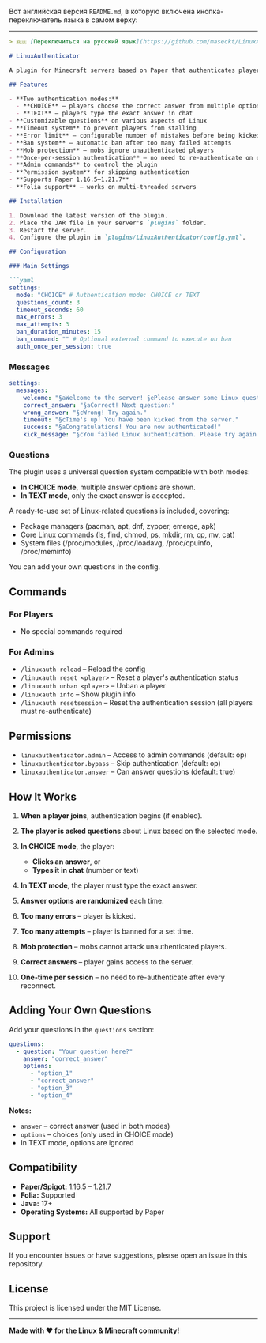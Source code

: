 Вот английская версия `README.md`, в которую включена кнопка-переключатель языка в самом верху:

---

````markdown
> 🇷🇺 [Переключиться на русский язык](https://github.com/maseckt/LinuxAuthenticator/blob/main/README-ru.md)

# LinuxAuthenticator

A plugin for Minecraft servers based on Paper that authenticates players using Linux-related questions. Only real Linux users can access the server! 🐧

## Features

- **Two authentication modes:**
  - **CHOICE** – players choose the correct answer from multiple options (click or chat)
  - **TEXT** – players type the exact answer in chat
- **Customizable questions** on various aspects of Linux
- **Timeout system** to prevent players from stalling
- **Error limit** – configurable number of mistakes before being kicked
- **Ban system** – automatic ban after too many failed attempts
- **Mob protection** – mobs ignore unauthenticated players
- **Once-per-session authentication** – no need to re-authenticate on every reconnect
- **Admin commands** to control the plugin
- **Permission system** for skipping authentication
- **Supports Paper 1.16.5–1.21.7**
- **Folia support** – works on multi-threaded servers

## Installation

1. Download the latest version of the plugin.
2. Place the JAR file in your server's `plugins` folder.
3. Restart the server.
4. Configure the plugin in `plugins/LinuxAuthenticator/config.yml`.

## Configuration

### Main Settings

```yaml
settings:
  mode: "CHOICE" # Authentication mode: CHOICE or TEXT
  questions_count: 3
  timeout_seconds: 60
  max_errors: 3
  max_attempts: 3
  ban_duration_minutes: 15
  ban_command: "" # Optional external command to execute on ban
  auth_once_per_session: true
````

### Messages

```yaml
settings:
  messages:
    welcome: "§aWelcome to the server! §ePlease answer some Linux questions to log in:"
    correct_answer: "§aCorrect! Next question:"
    wrong_answer: "§cWrong! Try again."
    timeout: "§cTime's up! You have been kicked from the server."
    success: "§aCongratulations! You are now authenticated!"
    kick_message: "§cYou failed Linux authentication. Please try again later!"
```

### Questions

The plugin uses a universal question system compatible with both modes:

* **In CHOICE mode**, multiple answer options are shown.
* **In TEXT mode**, only the exact answer is accepted.

A ready-to-use set of Linux-related questions is included, covering:

* Package managers (pacman, apt, dnf, zypper, emerge, apk)
* Core Linux commands (ls, find, chmod, ps, mkdir, rm, cp, mv, cat)
* System files (/proc/modules, /proc/loadavg, /proc/cpuinfo, /proc/meminfo)

You can add your own questions in the config.

## Commands

### For Players

* No special commands required

### For Admins

* `/linuxauth reload` – Reload the config
* `/linuxauth reset <player>` – Reset a player's authentication status
* `/linuxauth unban <player>` – Unban a player
* `/linuxauth info` – Show plugin info
* `/linuxauth resetsession` – Reset the authentication session (all players must re-authenticate)

## Permissions

* `linuxauthenticator.admin` – Access to admin commands (default: op)
* `linuxauthenticator.bypass` – Skip authentication (default: op)
* `linuxauthenticator.answer` – Can answer questions (default: true)

## How It Works

1. **When a player joins**, authentication begins (if enabled).
2. **The player is asked questions** about Linux based on the selected mode.
3. **In CHOICE mode**, the player:

   * **Clicks an answer**, or
   * **Types it in chat** (number or text)
4. **In TEXT mode**, the player must type the exact answer.
5. **Answer options are randomized** each time.
6. **Too many errors** – player is kicked.
7. **Too many attempts** – player is banned for a set time.
8. **Mob protection** – mobs cannot attack unauthenticated players.
9. **Correct answers** – player gains access to the server.
10. **One-time per session** – no need to re-authenticate after every reconnect.

## Adding Your Own Questions

Add your questions in the `questions` section:

```yaml
questions:
  - question: "Your question here?"
    answer: "correct_answer"
    options:
      - "option_1"
      - "correct_answer"
      - "option_3"
      - "option_4"
```

**Notes:**

* `answer` – correct answer (used in both modes)
* `options` – choices (only used in CHOICE mode)
* In TEXT mode, options are ignored

## Compatibility

* **Paper/Spigot:** 1.16.5 – 1.21.7
* **Folia:** Supported
* **Java:** 17+
* **Operating Systems:** All supported by Paper

## Support

If you encounter issues or have suggestions, please open an issue in this repository.

## License

This project is licensed under the MIT License.

---

**Made with ❤️ for the Linux & Minecraft community!**
